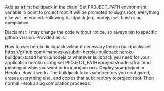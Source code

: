 Add as a first buildpack in the chain. Set PROJECT_PATH environment variable to point to project root. It will be promoted to slug's root, everything else will be erased. Following buildpack (e.g. nodejs) will finish slug compilation.

Disclaimer: I may change the code without notice, so always pin to specific github version. Provided as is.

How to use:
heroku buildpacks:clear if necessary
heroku buildpacks:set https://github.com/timanovsky/subdir-heroku-buildpack
heroku buildpacks:add heroku/nodejs or whatever buildpack you need for your application
heroku config:set PROJECT_PATH=projects/nodejs/frontend pointing to what you want to be a project root.
Deploy your project to Heroku.
How it works
The buildpack takes subdirectory you configured, erases everything else, and copies that subdirectory to project root. Then normal Heroku slug compilation proceeds.

